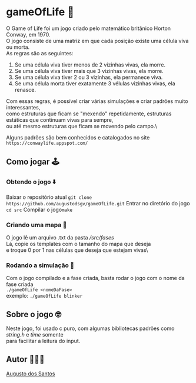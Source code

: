 # gameOfLife 🌱
O Game of Life foi um jogo criado pelo matemático britânico Horton Conway, em 1970.\
O jogo consiste de uma matriz em que cada posição existe uma célula viva ou morta.\
As regras são as seguintes:
1. Se uma célula viva tiver menos de 2 vizinhas vivas, ela morre.
2. Se uma célula viva tiver mais que 3 vizinhas vivas, ela morre.
3. Se uma célula viva tiver 2 ou 3 vizinhas, ela permanece viva.
4. Se uma célula morta tiver exatamente 3 vélulas vizinhas vivas, ela renasce.

Com essas regras, é possível criar várias simulações e criar padrões muito interessantes,\
como estruturas que ficam se "mexendo" repetidamente, estruturas estáticas que continuam vivas para sempre,\
ou até mesmo estruturas que ficam se movendo pelo campo.\

Alguns padrões são bem conhecidos e catalogados no site ```https://conwaylife.appspot.com/```

## Como jogar 🕹️

### Obtendo o jogo ⬇️
Baixar o repositório atual ```git clone https://github.com/augustodsgv/gameOfLife.git```
Entrar no diretório do jogo ```cd src```
Compilar o jogo```make```

### Criando uma mapa 🗾
O jogo lê um arquivo .txt da pasta _/src/fases_ \
Lá, copie os templates com o tamanho do mapa que deseja\
e troque 0 por 1 nas células que deseja que estejam vivas\

### Rodando a simulação 🔄
Com o jogo compilado e a fase criada, basta rodar o jogo com o nome da fase criada\
```./gameOfLife <nomeDaFase>```\
exemplo: ```./gameOfLife blinker```

## Sobre o jogo 🤓
Neste jogo, foi usado c puro, com algumas bibliotecas padrões como _string.h_ e _time_ somente\
para facilitar a leitura do input.

## Autor 👨🏻‍💻
[Augusto dos Santos](https://github.com/augustodsgv/)
